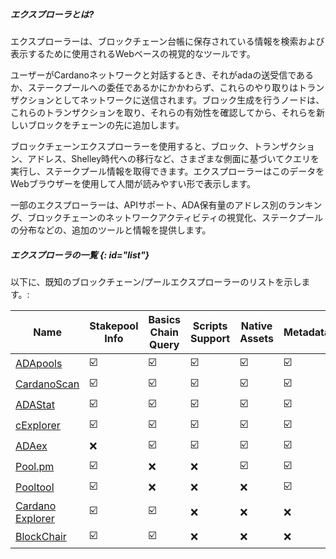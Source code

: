 ##### エクスプローラとは?

エクスプローラーは、ブロックチェーン台帳に保存されている情報を検索および表示するために使用されるWebベースの視覚的なツールです。  

ユーザーがCardanoネットワークと対話するとき、それがadaの送受信であるか、ステークプールへの委任であるかにかかわらず、これらのやり取りはトランザクションとしてネットワークに送信されます。ブロック生成を行うノードは、これらのトランザクションを取り、それらの有効性を確認してから、それらを新しいブロックをチェーンの先に追加します。

ブロックチェーンエクスプローラーを使用すると、ブロック、トランザクション、アドレス、Shelley時代への移行など、さまざまな側面に基づいてクエリを実行し、ステークプール情報を取得できます。エクスプローラーはこのデータをWebブラウザーを使用して人間が読みやすい形で表示します。

一部のエクスプローラーは、APIサポート、ADA保有量のアドレス別のランキング、ブロックチェーンのネットワークアクティビティの視覚化、ステークプールの分布などの、追加のツールと情報を提供します。

##### エクスプローラの一覧 {: id="list"}

以下に、既知のブロックチェーン/プールエクスプローラーのリストを示します。:

|Name              |Stakepool Info         |Basics Chain Query     |Scripts Support        |Native Assets          |Metadata               |Analytics              |API Support            |Rich List              |
|------------------|-----------------------|-----------------------|-----------------------|-----------------------|-----------------------|-----------------------|-----------------------|-----------------------|
|[ADApools]        |:ballot_box_with_check:|:ballot_box_with_check:|:ballot_box_with_check:|:ballot_box_with_check:|:ballot_box_with_check:|:ballot_box_with_check:|:ballot_box_with_check:|:ballot_box_with_check:|
|[CardanoScan]     |:ballot_box_with_check:|:ballot_box_with_check:|:ballot_box_with_check:|:ballot_box_with_check:|:ballot_box_with_check:|:x:                    |:x:                    |:ballot_box_with_check:|
|[ADAStat]         |:ballot_box_with_check:|:ballot_box_with_check:|:ballot_box_with_check:|:ballot_box_with_check:|:ballot_box_with_check:|:ballot_box_with_check:|:ballot_box_with_check:|:ballot_box_with_check:|
|[cExplorer]       |:ballot_box_with_check:|:ballot_box_with_check:|:ballot_box_with_check:|:ballot_box_with_check:|:ballot_box_with_check:|:ballot_box_with_check:|:x:                    |:ballot_box_with_check:|
|[ADAex]           |:x:                    |:ballot_box_with_check:|:ballot_box_with_check:|:ballot_box_with_check:|:ballot_box_with_check:|:ballot_box_with_check:|:x:                    |:ballot_box_with_check:|
|[Pool.pm]         |:ballot_box_with_check:|:x:                    |:x:                    |:ballot_box_with_check:|:ballot_box_with_check:|:x:                    |:x:                    |:x:                    |
|[Pooltool]        |:ballot_box_with_check:|:x:                    |:x:                    |:x:                    |:ballot_box_with_check:|:ballot_box_with_check:|:x:                    |:x:                    |
|[Cardano Explorer]|:ballot_box_with_check:|:ballot_box_with_check:|:x:                    |:x:                    |:x:                    |:x:                    |:x:                    |:x:                    |
|[BlockChair]      |:ballot_box_with_check:|:ballot_box_with_check:|:x:                    |:x:                    |:x:                    |:x:                    |:x:                    |:x:                    |

[ADApools]: https://adapools.org
[CardanoScan]: https://cardanoscan.io
[ADAStat]: https://adastat.net
[cExplorer]: https://cexplorer.io
[ADAEx]: https://adaex.org
[Pool.pm]: https://pool.pm
[Pooltool]: https://pooltool.io
[Cardano Explorer]: https://explorer.cardano.org
[BlockChair]: https://blockchair.com/cardano
